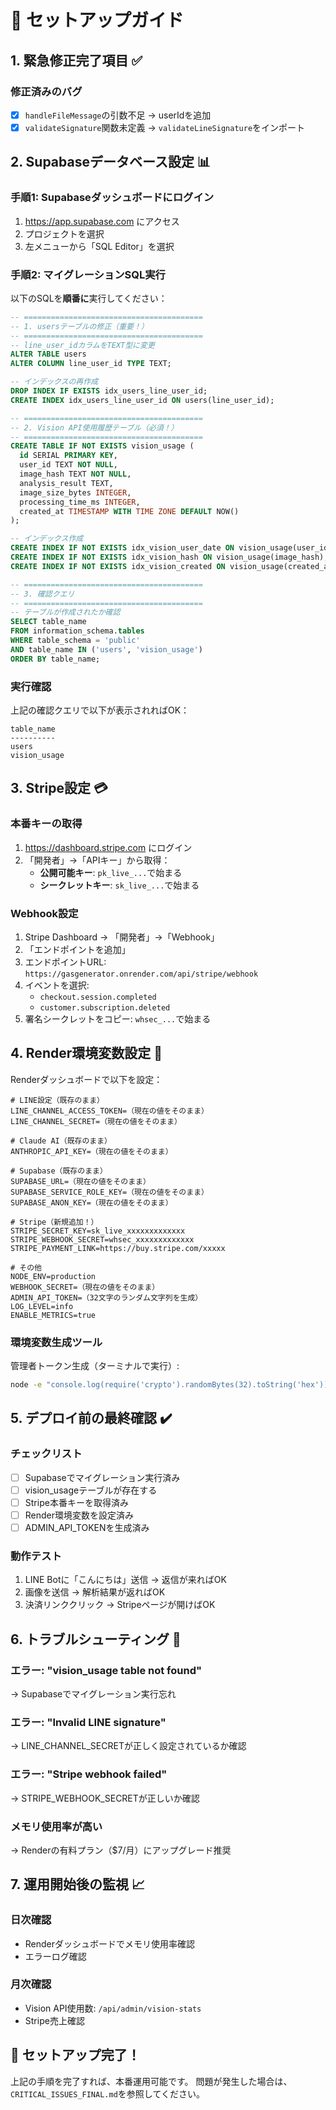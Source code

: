 # 🚀 セットアップガイド

## 1. 緊急修正完了項目 ✅

### 修正済みのバグ
- [x] `handleFileMessage`の引数不足 → userIdを追加
- [x] `validateSignature`関数未定義 → `validateLineSignature`をインポート

## 2. Supabaseデータベース設定 📊

### 手順1: Supabaseダッシュボードにログイン
1. https://app.supabase.com にアクセス
2. プロジェクトを選択
3. 左メニューから「SQL Editor」を選択

### 手順2: マイグレーションSQL実行
以下のSQLを**順番に**実行してください：

```sql
-- ========================================
-- 1. usersテーブルの修正（重要！）
-- ========================================
-- line_user_idカラムをTEXT型に変更
ALTER TABLE users 
ALTER COLUMN line_user_id TYPE TEXT;

-- インデックスの再作成
DROP INDEX IF EXISTS idx_users_line_user_id;
CREATE INDEX idx_users_line_user_id ON users(line_user_id);
```

```sql
-- ========================================
-- 2. Vision API使用履歴テーブル（必須！）
-- ========================================
CREATE TABLE IF NOT EXISTS vision_usage (
  id SERIAL PRIMARY KEY,
  user_id TEXT NOT NULL,
  image_hash TEXT NOT NULL,
  analysis_result TEXT,
  image_size_bytes INTEGER,
  processing_time_ms INTEGER,
  created_at TIMESTAMP WITH TIME ZONE DEFAULT NOW()
);

-- インデックス作成
CREATE INDEX IF NOT EXISTS idx_vision_user_date ON vision_usage(user_id, created_at DESC);
CREATE INDEX IF NOT EXISTS idx_vision_hash ON vision_usage(image_hash);
CREATE INDEX IF NOT EXISTS idx_vision_created ON vision_usage(created_at DESC);
```

```sql
-- ========================================
-- 3. 確認クエリ
-- ========================================
-- テーブルが作成されたか確認
SELECT table_name 
FROM information_schema.tables 
WHERE table_schema = 'public' 
AND table_name IN ('users', 'vision_usage')
ORDER BY table_name;
```

### 実行確認
上記の確認クエリで以下が表示されればOK：
```
table_name
----------
users
vision_usage
```

## 3. Stripe設定 💳

### 本番キーの取得
1. https://dashboard.stripe.com にログイン
2. 「開発者」→「APIキー」から取得：
   - **公開可能キー**: `pk_live_...`で始まる
   - **シークレットキー**: `sk_live_...`で始まる

### Webhook設定
1. Stripe Dashboard → 「開発者」→「Webhook」
2. 「エンドポイントを追加」
3. エンドポイントURL: `https://gasgenerator.onrender.com/api/stripe/webhook`
4. イベントを選択:
   - `checkout.session.completed`
   - `customer.subscription.deleted`
5. 署名シークレットをコピー: `whsec_...`で始まる

## 4. Render環境変数設定 🔧

Renderダッシュボードで以下を設定：

```env
# LINE設定（既存のまま）
LINE_CHANNEL_ACCESS_TOKEN=（現在の値をそのまま）
LINE_CHANNEL_SECRET=（現在の値をそのまま）

# Claude AI（既存のまま）
ANTHROPIC_API_KEY=（現在の値をそのまま）

# Supabase（既存のまま）
SUPABASE_URL=（現在の値をそのまま）
SUPABASE_SERVICE_ROLE_KEY=（現在の値をそのまま）
SUPABASE_ANON_KEY=（現在の値をそのまま）

# Stripe（新規追加！）
STRIPE_SECRET_KEY=sk_live_xxxxxxxxxxxxx
STRIPE_WEBHOOK_SECRET=whsec_xxxxxxxxxxxxx
STRIPE_PAYMENT_LINK=https://buy.stripe.com/xxxxx

# その他
NODE_ENV=production
WEBHOOK_SECRET=（現在の値をそのまま）
ADMIN_API_TOKEN=（32文字のランダム文字列を生成）
LOG_LEVEL=info
ENABLE_METRICS=true
```

### 環境変数生成ツール
管理者トークン生成（ターミナルで実行）:
```bash
node -e "console.log(require('crypto').randomBytes(32).toString('hex'))"
```

## 5. デプロイ前の最終確認 ✔️

### チェックリスト
- [ ] Supabaseでマイグレーション実行済み
- [ ] vision_usageテーブルが存在する
- [ ] Stripe本番キーを取得済み
- [ ] Render環境変数を設定済み
- [ ] ADMIN_API_TOKENを生成済み

### 動作テスト
1. LINE Botに「こんにちは」送信 → 返信が来ればOK
2. 画像を送信 → 解析結果が返ればOK
3. 決済リンククリック → Stripeページが開けばOK

## 6. トラブルシューティング 🔧

### エラー: "vision_usage table not found"
→ Supabaseでマイグレーション実行忘れ

### エラー: "Invalid LINE signature"
→ LINE_CHANNEL_SECRETが正しく設定されているか確認

### エラー: "Stripe webhook failed"
→ STRIPE_WEBHOOK_SECRETが正しいか確認

### メモリ使用率が高い
→ Renderの有料プラン（$7/月）にアップグレード推奨

## 7. 運用開始後の監視 📈

### 日次確認
- Renderダッシュボードでメモリ使用率確認
- エラーログ確認

### 月次確認
- Vision API使用数: `/api/admin/vision-stats`
- Stripe売上確認

## 🎉 セットアップ完了！

上記の手順を完了すれば、本番運用可能です。
問題が発生した場合は、`CRITICAL_ISSUES_FINAL.md`を参照してください。